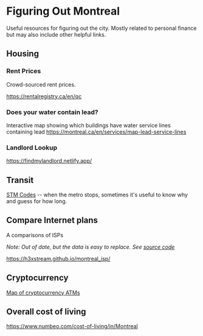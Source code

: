 # Figuring Out Montreal

Useful resources for figuring out the city. Mostly related to personal finance but may also include other helpful
links.

## Housing

### Rent Prices

Crowd-sourced rent prices.

https://rentalregistry.ca/en/qc

### Does your water contain lead?

Interactive map showing which buildings have water service lines containing lead
https://montreal.ca/en/services/map-lead-service-lines

### Landlord Lookup

https://findmylandlord.netlify.app/

## Transit

[STM Codes](https://www.mtlcompass.com/mtl-metro-codes-explained/) -- when the metro stops, sometimes it's useful
to know why and guess for how long.


## Compare Internet plans

A comparisons of ISPs

_Note: Out of date, but the data is easy to replace. See [source code](https://github.com/h3xstream/montreal_isp)_

https://h3xstream.github.io/montreal_isp/

## Cryptocurrency

[Map of cryptocurrency ATMs](https://coinatmradar.com/city/108/bitcoin-atm-montreal/)

## Overall cost of living

https://www.numbeo.com/cost-of-living/in/Montreal
